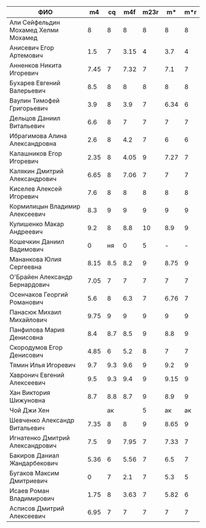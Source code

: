 |                ФИО                   |  m4  | cq  | m4f  | m23r | m*   | m*r |    
|--------------------------------------|------|-----|------|------|------|-----|    
| Али Сейфельдин Мохамед Хелми Мохамед | 8    | 8   | 8    | 8    | 8    | 8   |   
| Анисевич Егор Артемович              | 1.5  | 7   | 3.15 | 4    | 3.7  | 4   |   
| Анненков Никита Игоревич             | 7.45 | 7   | 7.32 | 7    | 7.1  | 7   |   
| Бухарев Евгений Валерьевич           | 8.5  | 8   | 8    | 8    | 8    | 8   |
| Ваулин Тимофей Григорьевич           | 3.9  | 8   | 3.9  | 7    | 6.34 | 6   |   
| Дельцов Даниил Витальевич            | 6.6  | 8   | 7    | 7    | 7    | 7   |   
| Ибрагимова Алина Александровна       | 2.6  | 8   | 4.2  | 7    | 6    | 6   |   
| Калашников Егор Игоревич             | 2.35 | 8   | 4.05 | 9    | 7.27 | 7   |   
| Калякин Дмитрий Александрович        | 6.65 | 8   | 7.06 | 7    | 7    | 7   |   
| Киселев Алексей Игоревич             | 7.6  | 8   | 8    | 8    | 8    | 8   |   
| Кормилицын Владимир Алексеевич       | 8.3  | 9   | 9    | 9    | 9    | 9   |   
| Кулишенко Макар Андреевич            | 9.2  | 8   | 8.8  | 10   | 8.9  | 9   |   
| Кошечкин Даниил Вадимович            | 0    | ня  | 0    | 5    | -    | -   |   
| Мананкова Юлия Сергеевна             | 8.15 | 8.5 | 8.2  | 9    | 8.75 | 9   |   
| О'Брайен Александр Бернардович       | 7.05 | 7   | 7    | 7    | 7    | 7   |   
| Осенчаков Георгий Романович          | 5.6  | 8   | 6.3  | 7    | 6.76 | 7   |   
| Панасюк Михаил Михайлович            | 9.75 | 9   | 9    | 9    | 9    | 9   |   
| Панфилова Мария Денисовна            | 8.4  | 8.7 | 8.5  | 9    | 8.8  | 9   |   
| Скородумов Егор Денисович            | 4.85 | 6   | 5.2  | 8    | 7    | 7   |   
| Тямин Илья Игоревич                  | 9.7  | 9.3 | 9.6  | 9    | 9.2  | 9   |   
| Хавронич Евгений Алексеевич          | 9.5  | 9.3 | 9.4  | 9    | 9.15 | 9   |   
| Хан Виктория Шижуновна               | 8.7  | 8.8 | 8.7  | 9    | 8.9  | 9   |   
| Чой Джи Хен                          |      | ак  |      | 5    | ак   | ак  |  
| Шевченко Александр Витальевич        | 7.35 | 8   | 8    | 9    | 8.65 | 9   |   
| Игнатенко Дмитрий Александрович      | 7.5  | 9   | 7.95 | 7    | 7.33 | 7   |   
| Бакиров Даниал Жандарбекович         | 5.36 | 6   | 5.56 | 7    | 6.5  | 7   |   
| Бугаков Максим Дмитриевич            | 0    | 7   | 2.1  | 7    | 5.3  | 5   |   
| Исаев Роман Владимирович             | 1.75 | 8   | 3.63 | 7    | 5.82 | 6   |   
| Асписов Дмитрий Алексеевич           | 6.95 | 7   | 7    | 7    | 7    | 7   |   